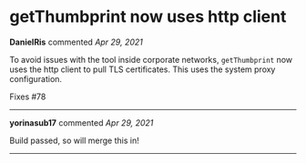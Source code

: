 # getThumbprint now uses http client

**DanielRis** commented *Apr 29, 2021*

To avoid issues with the tool inside corporate networks, `getThumbprint` now uses the http client to pull TLS certificates. This uses the system proxy configuration.

Fixes #78
<br />
***


**yorinasub17** commented *Apr 29, 2021*

Build passed, so will merge this in!
***

